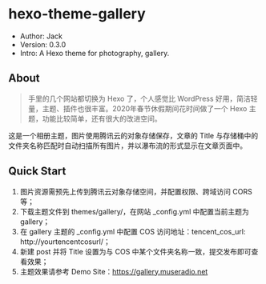 # hexo-theme-gallery

* Author: Jack
* Version: 0.3.0
* Intro: A Hexo theme for photography, gallery.

## About

> 手里的几个网站都切换为 Hexo 了，个人感觉比 WordPress 好用，简洁轻量，主题、插件也很丰富。2020年春节休假期间花时间做了一个 Hexo 主题，功能比较简单，还有很大的改进空间。

这是一个相册主题，图片使用腾讯云的对象存储保存，文章的 Title 与存储桶中的文件夹名称匹配时自动扫描所有图片，并以瀑布流的形式显示在文章页面中。

## Quick Start

1. 图片资源需预先上传到腾讯云对象存储空间，并配置权限、跨域访问 CORS 等；
2. 下载主题文件到 themes/gallery/，在网站 _config.yml 中配置当前主题为 gallery；
3. 在 gallery 主题的 _config.yml 中配置 COS 访问地址：tencent_cos_url: http://yourtencentcosurl/；
4. 新建 post 并将 Title 设置为与 COS 中某个文件夹名称一致，提交发布即可查看效果；
5. 主题效果请参考 Demo Site：https://gallery.museradio.net
